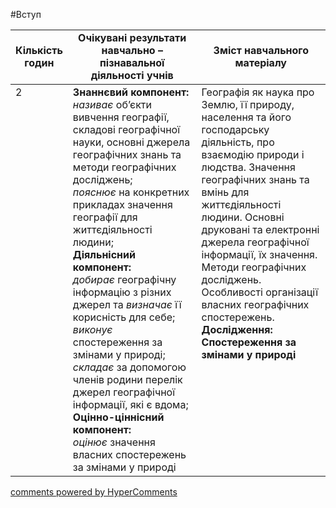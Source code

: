 <div id="hypercomments_widget" class="js-hypercomments-widget invisible"></div>

#Вступ

<table>
  <tr>
    <td width="10%" align="center"><b>Кількість годин</b></td>  
    <td width="45%" align="center"><b>Очікувані  результати  навчально – пізнавальної  діяльності  учнів</b></td>
    <td width="45%" align="center"><b>Зміст навчального матеріалу</b></td>
  </tr>
<tbody>
  <tr>
    <td width="10%" style="vertical-align:top !important;">2</td>
    <td width="45%" style="vertical-align:top !important;">
    <b>Знаннєвий компонент:</b><br>
    <i>називає</i> об’єкти вивчення географії, складові географічної науки, основні джерела географічних знань та методи географічних досліджень;<br>
    <i>пояснює</i> на конкретних прикладах значення географії для життєдіяльності людини;<br>
    <b>Діяльнісний компонент:</b><br>
    <i>добирає</i> географічну інформацію з різних джерел та <i>визначає</i> її корисність для себе;<br>
    <i>виконує</i> спостереження за змінами у природі;<br>
    <i>складає</i> за допомогою членів родини перелік джерел географічної інформації, які є вдома;<br>
    <b>Оцінно-ціннісний компонент:</b><br>
    <i>оцінює</i> значення власних спостережень за змінами у природі
</td>
    <td width="45%" style="vertical-align:top !important;">
     Географія як наука про  Землю, її природу, населення та його господарську діяльність, про взаємодію природи і людства. Значення географічних знань та вмінь для життєдіяльності людини. Основні друковані та електронні джерела географічної  інформації, їх значення. Методи географічних досліджень. Особливості організації власних географічних спостережень.<br>
     <span style = "text-align: center"><b>Дослідження:<b></span>
     <br>Спостереження за змінами у природі
</td>
  </tr>
</tbody>
</table>

<div class="js-hypercomments-container">
<a href="http://hypercomments.com" class="hc-link" title="comments widget">comments powered by HyperComments</a>
</div>